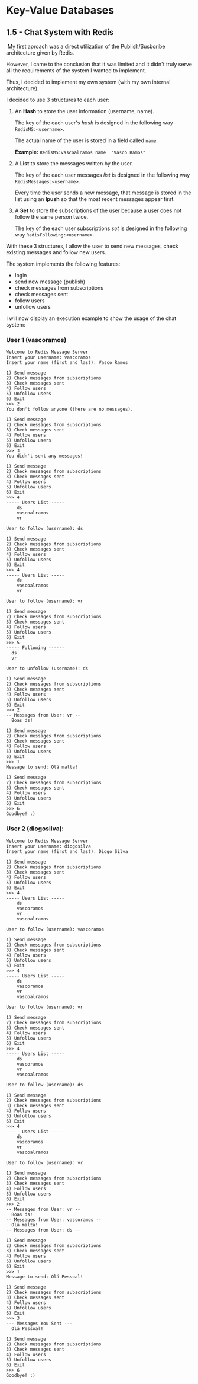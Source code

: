 ﻿# Key-Value Databases

## 1.5 - Chat System with Redis

​
My first aproach was a direct utilization of the Publish/Susbcribe architecture given by Redis.

However, I came to the conclusion that it was limited and it didn't truly serve all the requirements of the system I wanted to implement.

Thus, I decided to implement my own system (with my own internal architecture).

I decided to use 3 structures to each user:

 1. An **Hash** to store the user information (username, name).
	 
	 The key of the each user's _hash_ is designed in the following way `RedisMS:<username>`. 
	 
	 The actual name of the user is stored in a field called `name`.

	**Example:** `RedisMS:vascoalramos name  "Vasco Ramos"`


2. A **List** to store the messages written by the user.
	
	The key of the each user messages  _list_ is designed in the following way `RedisMessages:<username>`. 

	Every time the user sends a new message, that message is stored in the list using an **lpush** so that the most recent messages appear first.


3. A **Set** to store the subscriptions of the user because a user does not follow the same person twice.
	
	The key of the each user subscriptions  _set_ is designed in the following way `RedisFollowing:<username>`. 


With these 3 structures, I allow the user to send new messages, check existing messages and follow new users.

The system implements the following features:

 - login
 - send new message (publish)
 - check messages from subscriptions
 - check messages sent
 - follow users
 - unfollow users

I will now display an execution example to show the usage of the chat system:


### User 1 (vascoramos)
```
Welcome to Redis Message Server
Insert your username: vascoramos
Insert your name (first and last): Vasco Ramos

1) Send message
2) Check messages from subscriptions
3) Check messages sent
4) Follow users
5) Unfollow users
6) Exit
>>> 2
You don't follow anyone (there are no messages).

1) Send message
2) Check messages from subscriptions
3) Check messages sent
4) Follow users
5) Unfollow users
6) Exit
>>> 3
You didn't sent any messages!

1) Send message
2) Check messages from subscriptions
3) Check messages sent
4) Follow users
5) Unfollow users
6) Exit
>>> 4
----- Users List -----
    ds
    vascoalramos
    vr

User to follow (username): ds

1) Send message
2) Check messages from subscriptions
3) Check messages sent
4) Follow users
5) Unfollow users
6) Exit
>>> 4
----- Users List -----
    ds
    vascoalramos
    vr

User to follow (username): vr   

1) Send message
2) Check messages from subscriptions
3) Check messages sent
4) Follow users
5) Unfollow users
6) Exit
>>> 5
----- Following ------
  ds
  vr

User to unfollow (username): ds

1) Send message
2) Check messages from subscriptions
3) Check messages sent
4) Follow users
5) Unfollow users
6) Exit
>>> 2
-- Messages from User: vr --
  Boas ds!

1) Send message
2) Check messages from subscriptions
3) Check messages sent
4) Follow users
5) Unfollow users
6) Exit
>>> 1
Message to send: Olá malta!

1) Send message
2) Check messages from subscriptions
3) Check messages sent
4) Follow users
5) Unfollow users
6) Exit
>>> 6
Goodbye! :)
```


### User 2 (diogosilva):
```
Welcome to Redis Message Server
Insert your username: diogosilva
Insert your name (first and last): Diogo Silva

1) Send message
2) Check messages from subscriptions
3) Check messages sent
4) Follow users
5) Unfollow users
6) Exit
>>> 4
----- Users List -----
    ds
    vascoramos
    vr
    vascoalramos

User to follow (username): vascoramos

1) Send message
2) Check messages from subscriptions
3) Check messages sent
4) Follow users
5) Unfollow users
6) Exit
>>> 4
----- Users List -----
    ds
    vascoramos
    vr
    vascoalramos

User to follow (username): vr

1) Send message
2) Check messages from subscriptions
3) Check messages sent
4) Follow users
5) Unfollow users
6) Exit
>>> 4
----- Users List -----
    ds
    vascoramos
    vr
    vascoalramos

User to follow (username): ds

1) Send message
2) Check messages from subscriptions
3) Check messages sent
4) Follow users
5) Unfollow users
6) Exit
>>> 4
----- Users List -----
    ds
    vascoramos
    vr
    vascoalramos

User to follow (username): vr

1) Send message
2) Check messages from subscriptions
3) Check messages sent
4) Follow users
5) Unfollow users
6) Exit
>>> 2
-- Messages from User: vr --
  Boas ds!
-- Messages from User: vascoramos --
  Olá malta!
-- Messages from User: ds --

1) Send message
2) Check messages from subscriptions
3) Check messages sent
4) Follow users
5) Unfollow users
6) Exit
>>> 1
Message to send: Olá Pessoal!

1) Send message
2) Check messages from subscriptions
3) Check messages sent
4) Follow users
5) Unfollow users
6) Exit
>>> 3
--- Messages You Sent ---
  Olá Pessoal!

1) Send message
2) Check messages from subscriptions
3) Check messages sent
4) Follow users
5) Unfollow users
6) Exit
>>> 6
Goodbye! :)
```
